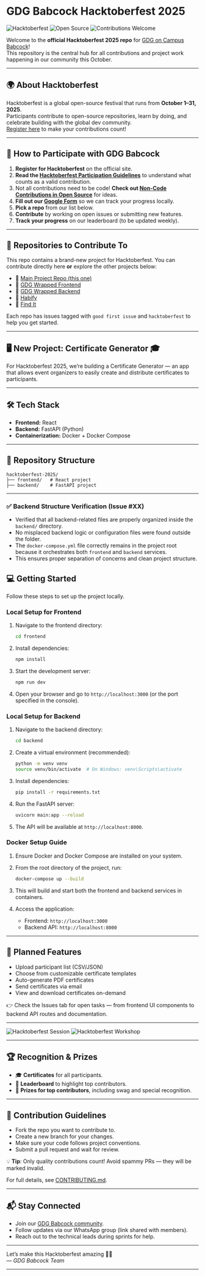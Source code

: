 # GDG Babcock Hacktoberfest 2025

![Hacktoberfest](https://img.shields.io/badge/Hacktoberfest-2025-blueviolet?style=for-the-badge) ![Open Source](https://img.shields.io/badge/Open--Source-💻-success?style=for-the-badge) ![Contributions Welcome](https://img.shields.io/badge/Contributions-Welcome-brightgreen?style=for-the-badge&logo=github)

Welcome to the **official Hacktoberfest 2025 repo** for [GDG on Campus Babcock](https://gdgbabcock.com/)!  
This repository is the central hub for all contributions and project work happening in our community this October.


---

## 🌍 About Hacktoberfest

Hacktoberfest is a global open-source festival that runs from **October 1–31, 2025**.  
Participants contribute to open-source repositories, learn by doing, and celebrate building with the global dev community.  
[Register here](https://hacktoberfest.com) to make your contributions count!

---

## 🚀 How to Participate with GDG Babcock

1. **Register for Hacktoberfest** on the official site.
2. **Read the [Hacktoberfest Participation Guidelines](https://hacktoberfest.com/participation)** to understand what counts as a valid contribution.
3. Not all contributions need to be code! **Check out [Non-Code Contributions in Open Source](https://github.com/readme/featured/open-source-non-code-contributions)** for ideas.
4. **Fill out our [Google Form](https://forms.gle/1YBhNGXspEzmFBxQ9)** so we can track your progress locally.
5. **Pick a repo** from our list below.
6. **Contribute** by working on open issues or submitting new features.
7. **Track your progress** on our leaderboard (to be updated weekly).

---

## 📂 Repositories to Contribute To

This repo contains a brand-new project for Hacktoberfest. You can contribute directly here **or** explore the other projects below:

- 🔗 [Main Project Repo (this one)](https://github.com/GDGBabcockUniversity/gdg-babcock-hacktoberfest-2025/tree/main)
- 🔗 [GDG Wrapped Frontend](https://github.com/GDGBabcockUniversity/gdsc-wrapped-frontend)
- 🔗 [GDG Wrapped Backend](https://github.com/GDGBabcockUniversity/gdsc-wrapped-backend)
- 🔗 [Habify](https://github.com/GDGBabcockUniversity/habify)
- 🔗 [Find It](https://github.com/GDGBabcockUniversity/hacktoberfest-findit)

Each repo has issues tagged with `good first issue` and `hacktoberfest` to help you get started.

---

## 🖥️ New Project: Certificate Generator 🎓

For Hacktoberfest 2025, we’re building a Certificate Generator — an app that allows event organizers to easily create and distribute certificates to participants.

---

## 🛠️ Tech Stack

- **Frontend:** React
- **Backend:** FastAPI (Python)
- **Containerization:** Docker + Docker Compose

---

## 📂 Repository Structure

```
hacktoberfest-2025/
├── frontend/   # React project
├── backend/    # FastAPI project
```

---

### ✅ Backend Structure Verification (Issue #XX)

- Verified that all backend-related files are properly organized inside the `backend/` directory.
- No misplaced backend logic or configuration files were found outside the folder.
- The `docker-compose.yml` file correctly remains in the project root because it orchestrates both `frontend` and `backend` services.
- This ensures proper separation of concerns and clean project structure.


## 💻 Getting Started

Follow these steps to set up the project locally.

### Local Setup for Frontend

1. Navigate to the frontend directory:
   ```bash
   cd frontend
   ```

2. Install dependencies:
   ```bash
   npm install
   ```

3. Start the development server:
   ```bash
   npm run dev
   ```

4. Open your browser and go to `http://localhost:3000` (or the port specified in the console).

### Local Setup for Backend

1. Navigate to the backend directory:
   ```bash
   cd backend
   ```

2. Create a virtual environment (recommended):
   ```bash
   python -m venv venv
   source venv/bin/activate  # On Windows: venv\Scripts\activate
   ```

3. Install dependencies:
   ```bash
   pip install -r requirements.txt
   ```

4. Run the FastAPI server:
   ```bash
   uvicorn main:app --reload
   ```

5. The API will be available at `http://localhost:8000`.

### Docker Setup Guide

1. Ensure Docker and Docker Compose are installed on your system.

2. From the root directory of the project, run:
   ```bash
   docker-compose up --build
   ```

3. This will build and start both the frontend and backend services in containers.

4. Access the application:
   - Frontend: `http://localhost:3000`
   - Backend API: `http://localhost:8000`

---


## 🎯 Planned Features

- Upload participant list (CSV/JSON)
- Choose from customizable certificate templates
- Auto-generate PDF certificates
- Send certificates via email
- View and download certificates on-demand

👉 Check the Issues tab for open tasks — from frontend UI components to backend API routes and documentation.

---

![Hacktoberfest Session](https://tse1.mm.bing.net/th?id=OIF.isnt5GV2b%2B9VfAUpts6KWw "Hacktoberfest Session") ![Hacktoberfest Workshop](https://tse1.mm.bing.net/th?id=OIF.wooCI6ekrkKHGLk7%2B8FeyA "Hacktoberfest Workshop")

---

## 🏆 Recognition & Prizes

- 🎓 **Certificates** for all participants.
- 🏅 **Leaderboard** to highlight top contributors.
- 🎁 **Prizes for top contributors**, including swag and special recognition.

---

## 📜 Contribution Guidelines

- Fork the repo you want to contribute to.
- Create a new branch for your changes.
- Make sure your code follows project conventions.
- Submit a pull request and wait for review.

💡 **Tip**: Only quality contributions count! Avoid spammy PRs — they will be marked invalid.

For full details, see [CONTRIBUTING.md](CONTRIBUTING.md).

---

## 📬 Stay Connected

- Join our [GDG Babcock community](https://gdg.community.dev/gdg-on-campus-babcock-university-ilishan-remo-nigeria/).
- Follow updates via our WhatsApp group (link shared with members).
- Reach out to the technical leads during sprints for help.

---

Let’s make this Hacktoberfest amazing 🚀💡  
_— GDG Babcock Team_

---
